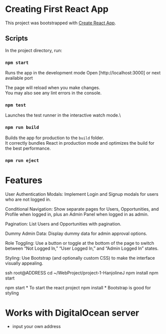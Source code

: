 # Creating First React App

This project was bootstrapped with [Create React App](https://github.com/facebook/create-react-app).

## Scripts

In the project directory, run:

### `npm start`

Runs the app in the development mode
Open [http://localhost:3000] or next available port

The page will reload when you make changes.\
You may also see any lint errors in the console.

### `npm test`

Launches the test runner in the interactive watch mode.\

### `npm run build`

Builds the app for production to the `build` folder.\
It correctly bundles React in production mode and optimizes the build for the best performance.

### `npm run eject`


# Features
User Authentication Modals:
Implement Login and Signup modals for users who are not logged in.

Conditional Navigation:
Show separate pages for Users, Opportunities, and Profile when logged in, plus an Admin Panel when logged in as admin.

Pagination:
List Users and Opportunities with pagination.

Dummy Admin Data:
Display dummy data for admin approval options.

Role Toggling:
Use a button or toggle at the bottom of the page to switch between “Not Logged In,” “User Logged In,” and “Admin Logged In” states.

Styling:
Use Bootstrap (and optionally custom CSS) to make the interface visually appealing.


ssh root@ADDRESS
cd ~/WebProject/project-1-HanjolineJ
npm install
npm start








npm start  * To start the react project
npm install * Bootstrap is good for styling



# Works with DigitalOcean server
 * input your own address


